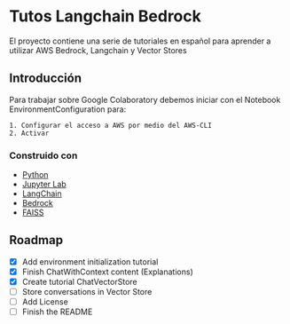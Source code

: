 # Tutos Langchain Bedrock 

El proyecto contiene una serie de tutoriales en español para aprender a utilizar AWS Bedrock, Langchain y Vector Stores

## Introducción 

Para trabajar sobre Google Colaboratory debemos iniciar con el Notebook EnvironmentConfiguration para: 

    1. Configurar el acceso a AWS por medio del AWS-CLI  
    2. Activar 

### Construido con

* [Python](https://www.python.org)
* [Jupyter Lab](https://jupyter.org)
* [LangChain](https://python.langchain.com)
* [Bedrock](https://aws.amazon.com/es/bedrock)
* [FAISS](https://github.com/facebookresearch/faiss)

<!-- ROADMAP -->
## Roadmap

- [x] Add environment initialization tutorial
- [x] Finish ChatWithContext content (Explanations)
- [x] Create tutorial ChatVectorStore
- [ ] Store conversations in Vector Store
- [ ] Add License
- [ ] Finish the README